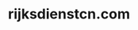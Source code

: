---
layout: post
title:  "rijksdienstcn.com"
internal_url:  "/data/rijksdienstcn.com.html"
categories: dutchgov
---